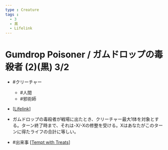 ```yaml
---
type : Creature
tags : 
  - 3
  - 黒
  - Lifelink
---
```

# Gumdrop Poisoner / ガムドロップの毒殺者 (2)(黒) 3/2

* #クリーチャー
    * #人間
    * #邪術師

* [[Lifelink]]
* ガムドロップの毒殺者が戦場に出たとき、クリーチャー最大1体を対象とする。ターン終了時まで、それは-X/-Xの修整を受ける。Xはあなたがこのターンに得たライフの合計に等しい。
* #出来事 [[Tempt with Treats]]


[//begin]: # "Autogenerated link references for markdown compatibility"
[Lifelink]: ../../KeywordAbilities/Lifelink.md "Lifelink / 絆魂"
[Tempt with Treats]: <../Instants/Tempt with Treats.md> "Tempt with Treats / お菓子の誘惑 (黒)"
[//end]: # "Autogenerated link references"
